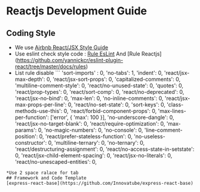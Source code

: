 # Reactjs Development Guide

## Coding Style

* We use [Airbnb React/JSX Style Guide](https://github.com/airbnb/javascript/tree/master/react)
* Use eslint check style code : [Rule EsLint](https://eslint.org/docs/rules/) And [Rule Reactjs] (https://github.com/yannickcr/eslint-plugin-react/tree/master/docs/rules)
* List rule disable ```
'sort-imports' : 0,
'no-tabs': 1,
'indent': 0,
'react/jsx-max-depth': 0,
'react/jsx-sort-props': 0,
'capitalized-comments': 0,
'multiline-comment-style': 0,
'react/no-unused-state': 0,
'quotes': 0,
'react/prop-types': 0,
'react/sort-comp': 0,
'react/no-deprecated': 0,
'react/jsx-no-bind': 0,
'max-len': 0,
'no-inline-comments': 0,
'react/jsx-max-props-per-line': 0,
'react/no-set-state': 0,
'sort-keys': 0,
'class-methods-use-this': 0,
'react/forbid-component-props': 0,
'max-lines-per-function': ['error', { 'max': 100 }],
'no-underscore-dangle': 0,
'react/jsx-no-target-blank': 0,
'react/require-optimization': 0,
'max-params': 0,
'no-magic-numbers': 0,
'no-console': 0,
'line-comment-position': 0,
'react/prefer-stateless-function': 0,
'no-useless-constructor': 0,
'multiline-ternary': 0,
'no-ternary': 0,
'react/destructuring-assignment': 0,
'react/no-access-state-in-setstate': 0,
'react/jsx-child-element-spacing': 0,
'react/jsx-no-literals': 0,
'react/no-unescaped-entities': 0,
```
*Use 2 space ralace for tab
## Framework and Code Template
[express-react-base](https://github.com/Innovatube/express-react-base)


